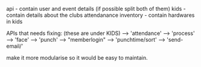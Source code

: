 api - contain user and event details (if possible split both of them)
kids - contain details about the clubs attendanance
inventory - contain hardwares in kids 


APIs that needs fixing: (these are under KIDS)
            --> 'attendance'
            --> 'process'
            --> 'face'
            --> 'punch'
            --> "memberlogin"
            --> 'punchtime/sort'
            --> 'send-email/'



make it more modularise so it would be easy to maintain.